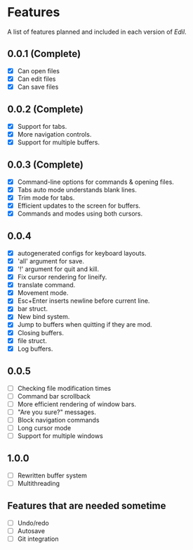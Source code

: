 # Features

A list of features planned and included in each version
of *Edil*.

## 0.0.1 (Complete)

- [x] Can open files
- [x] Can edit files
- [x] Can save files

## 0.0.2 (Complete)

- [x] Support for tabs.
- [x] More navigation controls.
- [x] Support for multiple buffers.

## 0.0.3 (Complete)

- [x] Command-line options for commands & opening files.
- [x] Tabs auto mode understands blank lines.
- [x] Trim mode for tabs.
- [x] Efficient updates to the screen for buffers.
- [x] Commands and modes using both cursors.

## 0.0.4

- [x] autogenerated configs for keyboard layouts.
- [x] 'all' argument for save.
- [x] '!' argument for quit and kill.
- [x] Fix cursor rendering for lineify.
- [x] translate command.
- [x] Movement mode.
- [x] Esc+Enter inserts newline before current line.
- [x] bar struct.
- [x] New bind system.
- [x] Jump to buffers when quitting if they are mod.
- [x] Closing buffers.
- [x] file struct.
- [x] Log buffers.

## 0.0.5

- [ ] Checking file modification times
- [ ] Command bar scrollback
- [ ] More efficient rendering of window bars.
- [ ] "Are you sure?" messages.
- [ ] Block navigation commands
- [ ] Long cursor mode
- [ ] Support for multiple windows

## 1.0.0

- [ ] Rewritten buffer system
- [ ] Multithreading

## Features that are needed sometime

- [ ] Undo/redo
- [ ] Autosave
- [ ] Git integration
